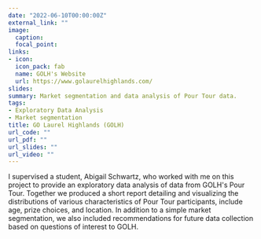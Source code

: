 ```yaml
---
date: "2022-06-10T00:00:00Z"
external_link: ""
image:
  caption:
  focal_point:
links:
- icon: 
  icon_pack: fab
  name: GOLH's Website
  url: https://www.golaurelhighlands.com/
slides: 
summary: Market segmentation and data analysis of Pour Tour data.
tags:
- Exploratory Data Analysis
- Market segmentation
title: GO Laurel Highlands (GOLH)
url_code: ""
url_pdf: ""
url_slides: ""
url_video: ""
---
```


I supervised a student, Abigail Schwartz, who worked with me on this project to provide an exploratory data analysis of data from GOLH's Pour Tour. Together we produced a short report detailing and visualizing the distributions of various characteristics of Pour Tour participants, include age, prize choices, and location. In addition to a simple market segmentation, we also included recommendations for future data collection based on questions of interest to GOLH. 
